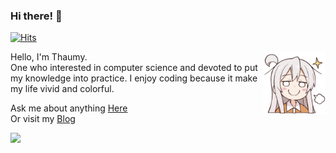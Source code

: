 ### Hi there! 🎉

[![Hits](https://hits.seeyoufarm.com/api/count/incr/badge.svg?url=https%3A%2F%2Fgithub.com%2FThaumy&count_bg=%2379C83D&title_bg=%23555555&icon=&icon_color=%23E7E7E7&title=hits&edge_flat=false)](https://hits.seeyoufarm.com)

<img style="width:100px;float:right" src="./img.png"/>

Hello, I'm Thaumy.  
One who interested in computer science and devoted to put my knowledge into practice. I enjoy coding because it make my life vivid and colorful.  

Ask me about anything [Here](https://github.com/Thaumy/Thaumy/issues)  
Or visit my [Blog](https://www.thaumy.cn)  

![](https://github-readme-stats.vercel.app/api?username=Thaumy&show_icons=true)

